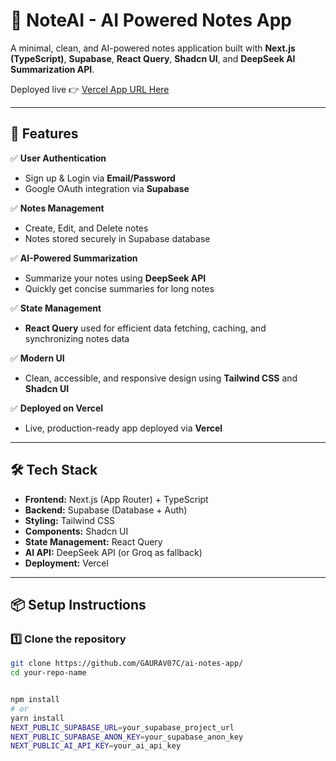 # 📝 NoteAI - AI Powered Notes App

A minimal, clean, and AI-powered notes application built with **Next.js (TypeScript)**, **Supabase**, **React Query**, **Shadcn UI**, and **DeepSeek AI Summarization API**.

Deployed live 👉 [Vercel App URL Here](https://your-deployed-url.vercel.app)

---

## 📖 Features

✅ **User Authentication**
- Sign up & Login via **Email/Password**
- Google OAuth integration via **Supabase**

✅ **Notes Management**
- Create, Edit, and Delete notes
- Notes stored securely in Supabase database

✅ **AI-Powered Summarization**
- Summarize your notes using **DeepSeek API**
- Quickly get concise summaries for long notes

✅ **State Management**
- **React Query** used for efficient data fetching, caching, and synchronizing notes data

✅ **Modern UI**
- Clean, accessible, and responsive design using **Tailwind CSS** and **Shadcn UI**

✅ **Deployed on Vercel**
- Live, production-ready app deployed via **Vercel**

---

## 🛠️ Tech Stack

- **Frontend:** Next.js (App Router) + TypeScript
- **Backend:** Supabase (Database + Auth)
- **Styling:** Tailwind CSS
- **Components:** Shadcn UI
- **State Management:** React Query
- **AI API:** DeepSeek API (or Groq as fallback)
- **Deployment:** Vercel

---

## 📦 Setup Instructions

### 1️⃣ Clone the repository

```bash
git clone https://github.com/GAURAV07C/ai-notes-app/
cd your-repo-name


npm install
# or
yarn install
NEXT_PUBLIC_SUPABASE_URL=your_supabase_project_url
NEXT_PUBLIC_SUPABASE_ANON_KEY=your_supabase_anon_key
NEXT_PUBLIC_AI_API_KEY=your_ai_api_key
